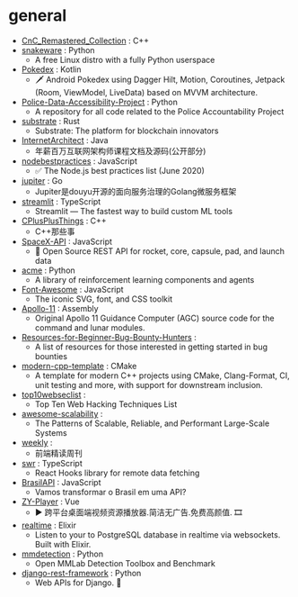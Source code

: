# general
- [CnC_Remastered_Collection](https://github.com/electronicarts/CnC_Remastered_Collection) : C++
- [snakeware](https://github.com/joshiemoore/snakeware) : Python
  - A free Linux distro with a fully Python userspace
- [Pokedex](https://github.com/skydoves/Pokedex) : Kotlin
  - 🗡️ Android Pokedex using Dagger Hilt, Motion, Coroutines, Jetpack (Room, ViewModel, LiveData) based on MVVM architecture.
- [Police-Data-Accessibility-Project](https://github.com/Police-Data-Accessibility-Project/Police-Data-Accessibility-Project) : Python
  - A repository for all code related to the Police Accountability Project
- [substrate](https://github.com/paritytech/substrate) : Rust
  - Substrate: The platform for blockchain innovators
- [InternetArchitect](https://github.com/bjmashibing/InternetArchitect) : Java
  - 年薪百万互联网架构师课程文档及源码(公开部分)
- [nodebestpractices](https://github.com/goldbergyoni/nodebestpractices) : JavaScript
  - ✅ The Node.js best practices list (June 2020)
- [jupiter](https://github.com/douyu/jupiter) : Go
  - Jupiter是douyu开源的面向服务治理的Golang微服务框架
- [streamlit](https://github.com/streamlit/streamlit) : TypeScript
  - Streamlit — The fastest way to build custom ML tools
- [CPlusPlusThings](https://github.com/Light-City/CPlusPlusThings) : C++
  - C++那些事
- [SpaceX-API](https://github.com/r-spacex/SpaceX-API) : JavaScript
  - 🚀 Open Source REST API for rocket, core, capsule, pad, and launch data
- [acme](https://github.com/deepmind/acme) : Python
  - A library of reinforcement learning components and agents
- [Font-Awesome](https://github.com/FortAwesome/Font-Awesome) : JavaScript
  - The iconic SVG, font, and CSS toolkit
- [Apollo-11](https://github.com/chrislgarry/Apollo-11) : Assembly
  - Original Apollo 11 Guidance Computer (AGC) source code for the command and lunar modules.
- [Resources-for-Beginner-Bug-Bounty-Hunters](https://github.com/nahamsec/Resources-for-Beginner-Bug-Bounty-Hunters) : 
  - A list of resources for those interested in getting started in bug bounties
- [modern-cpp-template](https://github.com/filipdutescu/modern-cpp-template) : CMake
  - A template for modern C++ projects using CMake, Clang-Format, CI, unit testing and more, with support for downstream inclusion.
- [top10webseclist](https://github.com/irsdl/top10webseclist) : 
  - Top Ten Web Hacking Techniques List
- [awesome-scalability](https://github.com/binhnguyennus/awesome-scalability) : 
  - The Patterns of Scalable, Reliable, and Performant Large-Scale Systems
- [weekly](https://github.com/dt-fe/weekly) : 
  - 前端精读周刊
- [swr](https://github.com/vercel/swr) : TypeScript
  - React Hooks library for remote data fetching
- [BrasilAPI](https://github.com/filipedeschamps/BrasilAPI) : JavaScript
  - Vamos transformar o Brasil em uma API?
- [ZY-Player](https://github.com/Hunlongyu/ZY-Player) : Vue
  - ▶️ 跨平台桌面端视频资源播放器.简洁无广告.免费高颜值. 🎞
- [realtime](https://github.com/supabase/realtime) : Elixir
  - Listen to your to PostgreSQL database in realtime via websockets. Built with Elixir.
- [mmdetection](https://github.com/open-mmlab/mmdetection) : Python
  - Open MMLab Detection Toolbox and Benchmark
- [django-rest-framework](https://github.com/encode/django-rest-framework) : Python
  - Web APIs for Django. 🎸
